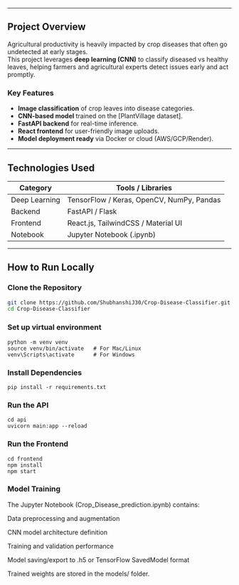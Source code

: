 
---

## Project Overview

Agricultural productivity is heavily impacted by crop diseases that often go undetected at early stages.  
This project leverages **deep learning (CNN)** to classify diseased vs healthy leaves, helping farmers and agricultural experts detect issues early and act promptly.

### Key Features
- **Image classification** of crop leaves into disease categories.  
- **CNN-based model** trained on the [PlantVillage dataset]. 
- **FastAPI backend** for real-time inference.  
- **React frontend** for user-friendly image uploads.  
- **Model deployment ready** via Docker or cloud (AWS/GCP/Render).

---

## Technologies Used

| Category | Tools / Libraries |
|-----------|-------------------|
| Deep Learning | TensorFlow / Keras, OpenCV, NumPy, Pandas |
| Backend | FastAPI / Flask |
| Frontend | React.js, TailwindCSS / Material UI |
| Notebook | Jupyter Notebook (.ipynb) |

---

## How to Run Locally

### Clone the Repository
```bash
git clone https://github.com/ShubhanshiJ30/Crop-Disease-Classifier.git
cd Crop-Disease-Classifier
```
### Set up virtual environment
```
python -m venv venv
source venv/bin/activate   # For Mac/Linux
venv\Scripts\activate      # For Windows
```
### Install Dependencies
```
pip install -r requirements.txt
```
### Run the API
```
cd api
uvicorn main:app --reload
```
### Run the Frontend
```
cd frontend
npm install
npm start
```
### Model Training
The Jupyter Notebook (Crop_Disease_prediction.ipynb) contains:

Data preprocessing and augmentation

CNN model architecture definition

Training and validation performance

Model saving/export to .h5 or TensorFlow SavedModel format

Trained weights are stored in the models/ folder.

